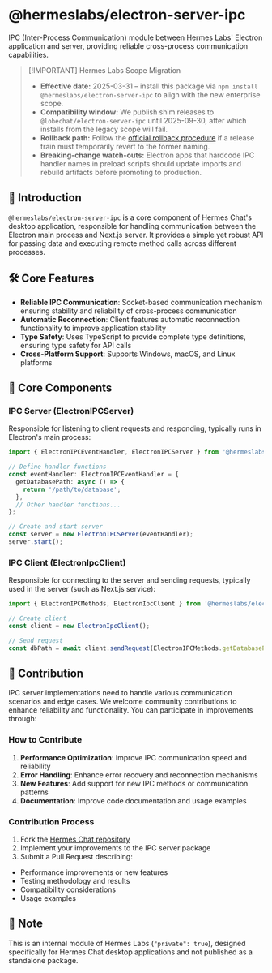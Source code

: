 # @hermeslabs/electron-server-ipc

IPC (Inter-Process Communication) module between Hermes Labs' Electron application and server, providing reliable cross-process communication capabilities.

> \[!IMPORTANT] Hermes Labs Scope Migration
>
> - **Effective date:** 2025-03-31 – install this package via `npm install @hermeslabs/electron-server-ipc` to align with the new enterprise scope.
> - **Compatibility window:** We publish shim releases to `@lobechat/electron-server-ipc` until 2025-09-30, after which installs from the legacy scope will fail.
> - **Rollback path:** Follow the [official rollback procedure](https://github.com/hermeslabs/hermes-chat/blob/main/docs/development/rebranding.md#rollback-strategy) if a release train must temporarily revert to the former naming.
> - **Breaking-change watch-outs:** Electron apps that hardcode IPC handler names in preload scripts should update imports and rebuild artifacts before promoting to production.

## 📝 Introduction

`@hermeslabs/electron-server-ipc` is a core component of Hermes Chat's desktop application, responsible for handling communication between the Electron main process and Next.js server. It provides a simple yet robust API for passing data and executing remote method calls across different processes.

## 🛠️ Core Features

- **Reliable IPC Communication**: Socket-based communication mechanism ensuring stability and reliability of cross-process communication
- **Automatic Reconnection**: Client features automatic reconnection functionality to improve application stability
- **Type Safety**: Uses TypeScript to provide complete type definitions, ensuring type safety for API calls
- **Cross-Platform Support**: Supports Windows, macOS, and Linux platforms

## 🧩 Core Components

### IPC Server (ElectronIPCServer)

Responsible for listening to client requests and responding, typically runs in Electron's main process:

```typescript
import { ElectronIPCEventHandler, ElectronIPCServer } from '@hermeslabs/electron-server-ipc';

// Define handler functions
const eventHandler: ElectronIPCEventHandler = {
  getDatabasePath: async () => {
    return '/path/to/database';
  },
  // Other handler functions...
};

// Create and start server
const server = new ElectronIPCServer(eventHandler);
server.start();
```

### IPC Client (ElectronIpcClient)

Responsible for connecting to the server and sending requests, typically used in the server (such as Next.js service):

```typescript
import { ElectronIPCMethods, ElectronIpcClient } from '@hermeslabs/electron-server-ipc';

// Create client
const client = new ElectronIpcClient();

// Send request
const dbPath = await client.sendRequest(ElectronIPCMethods.getDatabasePath);
```

## 🤝 Contribution

IPC server implementations need to handle various communication scenarios and edge cases. We welcome community contributions to enhance reliability and functionality. You can participate in improvements through:

### How to Contribute

1. **Performance Optimization**: Improve IPC communication speed and reliability
2. **Error Handling**: Enhance error recovery and reconnection mechanisms
3. **New Features**: Add support for new IPC methods or communication patterns
4. **Documentation**: Improve code documentation and usage examples

### Contribution Process

1. Fork the [Hermes Chat repository](https://github.com/hermeslabs/hermes-chat)
2. Implement your improvements to the IPC server package
3. Submit a Pull Request describing:

- Performance improvements or new features
- Testing methodology and results
- Compatibility considerations
- Usage examples

## 📌 Note

This is an internal module of Hermes Labs (`"private": true`), designed specifically for Hermes Chat desktop applications and not published as a standalone package.
